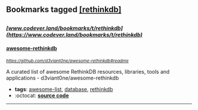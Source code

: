 ## Bookmarks tagged [[rethinkdb]](https://www.codever.land/search?q=[rethinkdb])

_<sup><sup>[www.codever.land/bookmarks/t/rethinkdb](https://www.codever.land/bookmarks/t/rethinkdb)</sup></sup>_
---
#### [awesome-rethinkdb](https://github.com/d3viant0ne/awesome-rethinkdb#readme)
_<sup>https://github.com/d3viant0ne/awesome-rethinkdb#readme</sup>_

A curated list of awesome RethinkDB resources, libraries, tools and applications - d3viant0ne/awesome-rethinkdb
* **tags**: [awesome-list](../tagged/awesome-list.md), [database](../tagged/database.md), [rethinkdb](../tagged/rethinkdb.md)
* :octocat: **[source code](https://github.com/d3viant0ne/awesome-rethinkdb#readme)**
---
